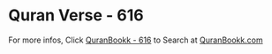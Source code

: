# Quran Verse - 616 

For more infos, Click [QuranBookk - 616](https://www.quranbookk.com/quran/search?q=616) to Search at [QuranBookk.com](http://quranbookk.com/)